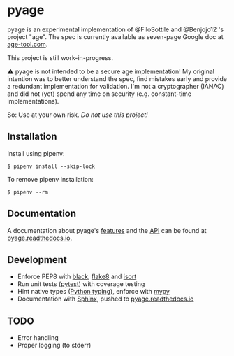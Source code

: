 # pyage

pyage is an experimental implementation of @FiloSottile and @Benjojo12 's project "age".
The spec is currently available as seven-page Google doc at [age-tool.com](https://age-tool.com).

This project is still work-in-progress.

⚠️ pyage is not intended to be a secure age implementation!
My original intention was to better understand the spec, find mistakes early and provide a redundant implementation for validation. I'm not a cryptographer (IANAC) and did not (yet) spend any time on security (e.g. constant-time implementations).

So:
~~Use at your own risk.~~ *Do not use this project!*

## Installation
Install using pipenv:

    $ pipenv install --skip-lock

To remove pipenv installation:

    $ pipenv --rm

## Documentation

A documentation about pyage's [features](https://pyage.readthedocs.io/en/latest/usage.html) and the [API](https://pyage.readthedocs.io/en/latest/api/age.html) can be found at [pyage.readthedocs.io](https://pyage.readthedocs.io/en/latest/index.html).

## Development
* Enforce PEP8 with [black](https://github.com/psf/black), [flake8](http://flake8.pycqa.org/en/latest/) and [isort](https://timothycrosley.github.io/isort/)
* Run unit tests ([pytest](https://docs.pytest.org/en/latest/)) with coverage testing
* Hint native types ([Python typing](https://docs.python.org/3/library/typing.html)), enforce with [mypy](http://mypy-lang.org/)
* Documentation with [Sphinx](https://www.sphinx-doc.org/en/master/), pushed to [pyage.readthedocs.io](https://pyage.readthedocs.io/en/latest/index.html)

## TODO
* Error handling
* Proper logging (to stderr)
